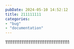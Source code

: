 ```yaml
---
pubDate: 2024-05-10 14:52:12
title: 211111111
categories:
- "bug"
- "documentation"
---
```


111111111111111111111111111111111111